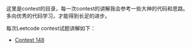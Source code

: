 这里是contest的目录，每一次contest的讲解我会参考一些大神的代码和思路。多向优秀的代码学习，才能得到长足的进步。

每次Leetcode contest试题讲解如下：

* [Contest 148](https://github.com/xiaochenwang94/LeetCodeAndOtherOJ/contest/contest_148.md)
